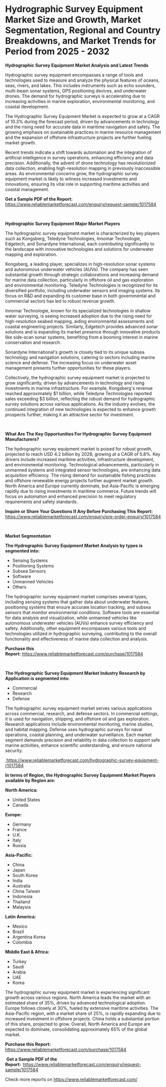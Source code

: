 <p><h1>Hydrographic Survey Equipment Market Size and Growth, Market Segmentation, Regional and Country Breakdowns, and Market Trends for Period from 2025 -  2032</h1></p><p><strong>Hydrographic Survey Equipment Market Analysis and Latest Trends</strong></p>
<p><p>Hydrographic survey equipment encompasses a range of tools and technologies used to measure and analyze the physical features of oceans, seas, rivers, and lakes. This includes instruments such as echo sounders, multi-beam sonar systems, GPS positioning devices, and underwater drones. The demand for hydrographic surveys is accelerating due to increasing activities in marine exploration, environmental monitoring, and coastal development. </p><p>The Hydrographic Survey Equipment Market is expected to grow at a CAGR of 10.3% during the forecast period, driven by advancements in technology and the rising need for accurate data in maritime navigation and safety. The growing emphasis on sustainable practices in marine resource management and the expansion of offshore infrastructure projects are further fueling market growth. </p><p>Recent trends indicate a shift towards automation and the integration of artificial intelligence in survey operations, enhancing efficiency and data precision. Additionally, the advent of drone technology has revolutionized data collection, enabling high-resolution mapping in previously inaccessible areas. As environmental concerns grow, the hydrographic survey equipment market is likely to witness increased investments and innovations, ensuring its vital role in supporting maritime activities and coastal management.</p></p>
<p><strong>Get a Sample PDF of the Report:&nbsp;</strong> <a href="https://www.reliablemarketforecast.com/enquiry/request-sample/1017584?utm_campaign=2298&utm_medium=2&utm_source=Github&utm_content=ia&utm_term=21022025&utm_id=hydrographic-survey-equipment">https://www.reliablemarketforecast.com/enquiry/request-sample/1017584</a></p>
<p>&nbsp;</p>
<p><strong>Hydrographic Survey Equipment Major Market Players</strong></p>
<p><p>The hydrographic survey equipment market is characterized by key players such as Kongsberg, Teledyne Technologies, Innomar Technologie, Edgetech, and Sonardyne International, each contributing significantly to the landscape with innovative technologies and solutions for underwater mapping and exploration.</p><p>Kongsberg, a leading player, specializes in high-resolution sonar systems and autonomous underwater vehicles (AUVs). The company has seen substantial growth through strategic collaborations and increasing demand for marine data collection, particularly in offshore oil and gas exploration and environmental monitoring. Teledyne Technologies is recognized for its diversified portfolio, including underwater sensors and imaging systems. Its focus on R&D and expanding its customer base in both governmental and commercial sectors has led to robust revenue growth.</p><p>Innomar Technologie, known for its specialized technologies in shallow water surveying, is seeing increased adoption due to the rising need for high-resolution seabed mapping, aiding environmental assessments and coastal engineering projects. Similarly, Edgetech provides advanced sonar solutions and is expanding its market presence through innovative products like side-scan sonar systems, benefiting from a booming interest in marine conservation and research.</p><p>Sonardyne International's growth is closely tied to its unique subsea technology and navigation solutions, catering to sectors including marine science and defense. The increasing focus on underwater asset management presents further opportunities for these players.</p><p>Collectively, the hydrographic survey equipment market is projected to grow significantly, driven by advancements in technology and rising investments in marine infrastructure. For example, Kongsberg's revenue reached approximately $1 billion, while Teledyne Technologies reported sales exceeding $3 billion, reflecting the robust demand for hydrographic survey solutions across various applications. As the industry evolves, the continued integration of new technologies is expected to enhance growth prospects further, making it an attractive sector for investment.</p></p>
<p>&nbsp;</p>
<p><strong>What Are The Key Opportunities For Hydrographic Survey Equipment Manufacturers?</strong></p>
<p><p>The hydrographic survey equipment market is poised for robust growth, projected to reach USD 4.2 billion by 2028, growing at a CAGR of 5.8%. Key drivers include increased maritime activities, infrastructure development, and environmental monitoring. Technological advancements, particularly in unmanned systems and integrated sensor technologies, are enhancing data acquisition efficiency. The rising demand for sustainable fishing practices and offshore renewable energy projects further augment market growth. North America and Europe currently dominate, but Asia-Pacific is emerging rapidly due to rising investments in maritime commerce. Future trends will focus on automation and enhanced precision to meet regulatory requirements and safety standards.</p></p>
<p><strong>Inquire or Share Your Questions If Any Before Purchasing This Report:</strong> <a href="https://www.reliablemarketforecast.com/enquiry/pre-order-enquiry/1017584?utm_campaign=2298&utm_medium=2&utm_source=Github&utm_content=ia&utm_term=21022025&utm_id=hydrographic-survey-equipment">https://www.reliablemarketforecast.com/enquiry/pre-order-enquiry/1017584</a></p>
<p>&nbsp;</p>
<p><strong>Market Segmentation</strong></p>
<p><strong>The Hydrographic Survey Equipment Market Analysis by types is segmented into:</strong></p>
<p><ul><li>Sensing Systems</li><li>Positioning Systems</li><li>Subsea Sensors</li><li>Software</li><li>Unmanned Vehicles</li><li>Others</li></ul></p>
<p><p>The hydrographic survey equipment market comprises several types, including sensing systems that gather data about underwater features, positioning systems that ensure accurate location tracking, and subsea sensors that monitor environmental conditions. Software tools are essential for data analysis and visualization, while unmanned vehicles like autonomous underwater vehicles (AUVs) enhance survey efficiency and safety. Additionally, other equipment encompasses various tools and technologies utilized in hydrographic surveying, contributing to the overall functionality and effectiveness of marine data collection and analysis.</p></p>
<p><strong>Purchase this Report:&nbsp;</strong><a href="https://www.reliablemarketforecast.com/purchase/1017584?utm_campaign=2298&utm_medium=2&utm_source=Github&utm_content=ia&utm_term=21022025&utm_id=hydrographic-survey-equipment">https://www.reliablemarketforecast.com/purchase/1017584</a></p>
<p>&nbsp;</p>
<p><strong>The Hydrographic Survey Equipment Market Industry Research by Application is segmented into:</strong></p>
<p><ul><li>Commercial</li><li>Research</li><li>Defense</li></ul></p>
<p><p>The hydrographic survey equipment market serves various applications across commercial, research, and defense sectors. In commercial settings, it is used for navigation, shipping, and offshore oil and gas exploration. Research applications include environmental monitoring, marine studies, and habitat mapping. Defense uses hydrographic surveys for naval operations, coastal planning, and underwater surveillance. Each market segment demands precision and reliability in data collection to support safe marine activities, enhance scientific understanding, and ensure national security.</p></p>
<p><a href="https://www.reliablemarketforecast.com/hydrographic-survey-equipment-r1017584?utm_campaign=2298&utm_medium=2&utm_source=Github&utm_content=ia&utm_term=21022025&utm_id=hydrographic-survey-equipment">&nbsp;https://www.reliablemarketforecast.com/hydrographic-survey-equipment-r1017584</a></p>
<p><strong>In terms of Region, the Hydrographic Survey Equipment Market Players available by Region are:</strong></p>
<p>
    <p> <strong> North America: </strong>
        <ul>
            <li>United States</li>
            <li>Canada</li>
        </ul>
        </p> 
    <p> <strong> Europe: </strong>
        <ul>
            <li>Germany</li>
            <li>France</li>
            <li>U.K.</li>
            <li>Italy</li>
            <li>Russia</li>
        </ul>
        </p> 
    <p> <strong> Asia-Pacific: </strong>
        <ul>
            <li>China</li>
            <li>Japan</li>
            <li>South Korea</li>
            <li>India</li>
            <li>Australia</li>
            <li>China Taiwan</li>
            <li>Indonesia</li>
            <li>Thailand</li>
            <li>Malaysia</li>
        </ul>
        </p> 
    <p> <strong> Latin America: </strong>
        <ul>
            <li>Mexico</li>
            <li>Brazil</li>
            <li>Argentina Korea</li>
            <li>Colombia</li>
        </ul>
        </p> 
    <p> <strong> Middle East & Africa: </strong>
        <ul>
            <li>Turkey</li>
            <li>Saudi</li>
            <li>Arabia</li>
            <li>UAE</li>
            <li>Korea</li>
        </ul>
    </p>
    </p>
<p><p>The hydrographic survey equipment market is experiencing significant growth across various regions. North America leads the market with an estimated share of 35%, driven by advanced technological adoption. Europe follows closely at 30%, fueled by extensive maritime activities. The Asia-Pacific region, with a market share of 25%, is rapidly expanding due to increased investment in offshore projects. China holds a substantial portion of this share, projected to grow. Overall, North America and Europe are expected to dominate, consolidating approximately 65% of the global market.</p></p>
<p><strong>Purchase this Report: </strong><a href="https://www.reliablemarketforecast.com/purchase/1017584?utm_campaign=2298&utm_medium=2&utm_source=Github&utm_content=ia&utm_term=21022025&utm_id=hydrographic-survey-equipment">https://www.reliablemarketforecast.com/purchase/1017584</a></p>
<p>&nbsp;<strong>Get a Sample PDF of the Report:&nbsp;&nbsp;</strong><a href="https://www.reliablemarketforecast.com/enquiry/request-sample/1017584?utm_campaign=2298&utm_medium=2&utm_source=Github&utm_content=ia&utm_term=21022025&utm_id=hydrographic-survey-equipment">https://www.reliablemarketforecast.com/enquiry/request-sample/1017584</a></p>
<p><strong></strong></p>
<p>Check more reports on <a href="https://www.reliablemarketforecast.com/?utm_campaign=2298&utm_medium=2&utm_source=Github&utm_content=ia&utm_term=21022025&utm_id=hydrographic-survey-equipment">https://www.reliablemarketforecast.com/</a></p>